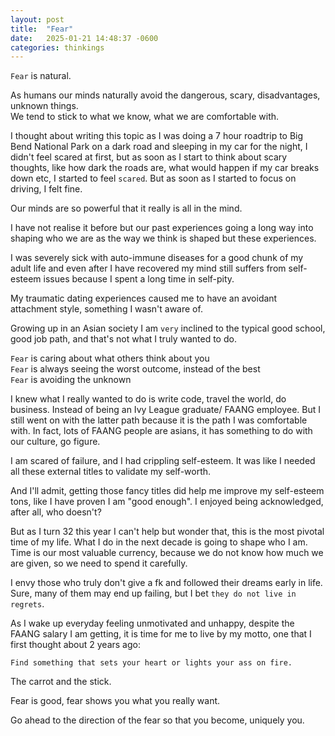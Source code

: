 ```yaml
---
layout: post
title:  "Fear"
date:   2025-01-21 14:48:37 -0600
categories: thinkings
---
```


`Fear` is natural. 

As humans our minds naturally avoid the dangerous, scary, disadvantages, unknown things.  
We tend to stick to what we know, what we are comfortable with.

I thought about writing this topic as I was doing a 7 hour roadtrip to Big Bend National Park on a dark road and sleeping in my car for the night, I didn't feel scared at first, but as soon as I start to think about scary thoughts, like how dark the roads are, what would happen if my car breaks down etc, I started to feel `scared`. But as soon as I started to focus on driving, I felt fine.

Our minds are so powerful that it really is all in the mind.

I have not realise it before but our past experiences going a long way into shaping who we are as the way we think is shaped but these experiences. 

I was severely sick with auto-immune diseases for a good chunk of my adult life and even after I have recovered my mind still suffers from self-esteem issues because I spent a long time in self-pity.

My traumatic dating experiences caused me to have an avoidant attachment style, something I wasn't aware of.

Growing up in an Asian society I am `very` inclined to the typical good school, good job path, and that's not what I truly wanted to do.

`Fear` is caring about what others think about you  
`Fear` is always seeing the worst outcome, instead of the best  
`Fear` is avoiding the unknown

I knew what I really wanted to do is write code, travel the world, do business. Instead of being an Ivy League graduate/ FAANG employee. But I still went on with the latter path because it is the path I was comfortable with.  In fact, lots of FAANG people are asians, it has something to do with our culture, go figure.

I am scared of failure, and I had crippling self-esteem. It was like I needed all these external titles to validate my self-worth.  

And I'll admit, getting those fancy titles did help me improve my self-esteem tons, like I have proven I am "good enough". I enjoyed being acknowledged, after all, who doesn't?

But as I turn 32 this year I can't help but wonder that, this is the most pivotal time of my life. What I do in the next decade is going to shape who I am. Time is our most valuable currency, because we do not know how much we are given, so we need to spend it carefully.

I envy those who truly don't give a fk and followed their dreams early in life. Sure, many of them may end up failing, but I bet `they do not live in regrets`.

As I wake up everyday feeling unmotivated and unhappy, despite the FAANG salary I am getting, it is time for me to live by my motto, one that I first thought about 2 years ago:

`Find something that sets your heart or lights your ass on fire.`

The carrot and the stick. 

Fear is good, fear shows you what you really want.

Go ahead to the direction of the fear so that you become, uniquely you.